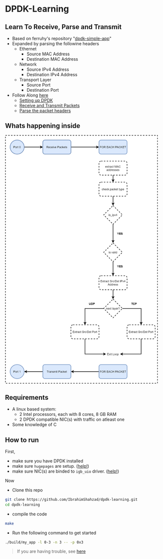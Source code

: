 # DPDK-Learning

## Learn To Receive, Parse and Transmit

- Based on ferruhy's repository "[dpdk-simple-app](https://github.com/ferruhy/dpdk-simple-app)"
- Expanded by parsing the followine headers
  -  Ethernet
      -  Source MAC Address
      -  Destination MAC Address
  -  Network 
      -  Source IPv4 Address
      -  Destination IPv4 Address
  -  Transport Layer   
      -  Source Port
      -  Destination Port
-  Follow Along [here](https://ibrahimshahzad.github.io/blog) 
   -  [Setting up DPDK](https://ibrahimshahzad.github.io/blog/Writing_your_first_dpdk_app/)
   -  [Receive and Transmit Packets](https://ibrahimshahzad.github.io/blog/dpdk_02/)
   -  [Parse the packet headers](https://ibrahimshahzad.github.io/blog/dpdk_03/) 

## Whats happening inside

  
![design](docs/design2.png)

  
## Requirements

- A linux based system:
  - 2 Intel processors, each with 8 cores, 8 GB RAM
  - 2 DPDK compatible NIC(s) with traffic on atleast one
- Some knowledge of C

## How to run

First,
- make sure you have DPDK installed
- make sure `hugepages` are setup. ([help!](https://ibrahimshahzad.github.io/blog/Writing_your_first_dpdk_app/))
- make sure NIC(s) are binded to `igb_uio` driver.  ([help!](https://ibrahimshahzad.github.io/blog/Writing_your_first_dpdk_app/))

Now
- Clone this repo
```sh
git clone https://github.com/IbrahimShahzad/dpdk-learning.git
cd dpdk-learning
```
- compile the code
```sh
make
```
- Run the following command to get started
```sh
./build/my_app -l 0-3 -n 3 -- -p 0x3
```

> If you are having trouble, see [here](https://ibrahimshahzad.github.io/blog/Writing_your_first_dpdk_app/)

